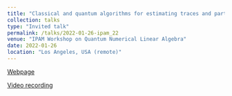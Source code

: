 ```yaml
---
title: "Classical and quantum algorithms for estimating traces and partition functions"
collection: talks
type: "Invited talk"
permalink: /talks/2022-01-26-ipam_22
venue: "IPAM Workshop on Quantum Numerical Linear Algebra"
date: 2022-01-26
location: "Los Angeles, USA (remote)"
---
```


[Webpage](https://www.youtube.com/watch?v=xiwpH9i3m5g)

[Video recording](https://www.youtube.com/watch?v=xiwpH9i3m5g)
